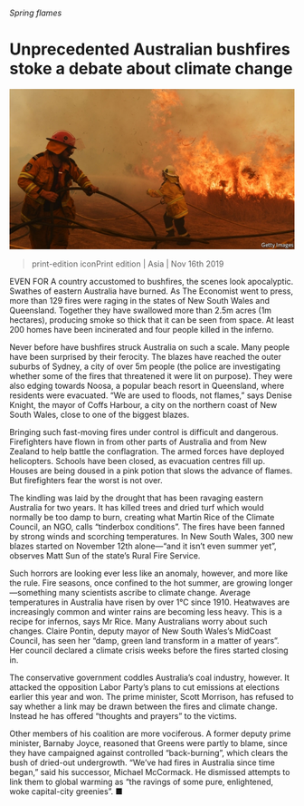 ###### Spring flames

# Unprecedented Australian bushfires stoke a debate about climate change 

![image](images/20191116_asp005.jpg) 

> print-edition iconPrint edition | Asia | Nov 16th 2019 

EVEN FOR A country accustomed to bushfires, the scenes look apocalyptic. Swathes of eastern Australia have burned. As The Economist went to press, more than 129 fires were raging in the states of New South Wales and Queensland. Together they have swallowed more than 2.5m acres (1m hectares), producing smoke so thick that it can be seen from space. At least 200 homes have been incinerated and four people killed in the inferno. 

Never before have bushfires struck Australia on such a scale. Many people have been surprised by their ferocity. The blazes have reached the outer suburbs of Sydney, a city of over 5m people (the police are investigating whether some of the fires that threatened it were lit on purpose). They were also edging towards Noosa, a popular beach resort in Queensland, where residents were evacuated. “We are used to floods, not flames,” says Denise Knight, the mayor of Coffs Harbour, a city on the northern coast of New South Wales, close to one of the biggest blazes. 

Bringing such fast-moving fires under control is difficult and dangerous. Firefighters have flown in from other parts of Australia and from New Zealand to help battle the conflagration. The armed forces have deployed helicopters. Schools have been closed, as evacuation centres fill up. Houses are being doused in a pink potion that slows the advance of flames. But firefighters fear the worst is not over. 

The kindling was laid by the drought that has been ravaging eastern Australia for two years. It has killed trees and dried turf which would normally be too damp to burn, creating what Martin Rice of the Climate Council, an NGO, calls “tinderbox conditions”. The fires have been fanned by strong winds and scorching temperatures. In New South Wales, 300 new blazes started on November 12th alone—“and it isn’t even summer yet”, observes Matt Sun of the state’s Rural Fire Service. 

Such horrors are looking ever less like an anomaly, however, and more like the rule. Fire seasons, once confined to the hot summer, are growing longer—something many scientists ascribe to climate change. Average temperatures in Australia have risen by over 1°C since 1910. Heatwaves are increasingly common and winter rains are becoming less heavy. This is a recipe for infernos, says Mr Rice. Many Australians worry about such changes. Claire Pontin, deputy mayor of New South Wales’s MidCoast Council, has seen her “damp, green land transform in a matter of years”. Her council declared a climate crisis weeks before the fires started closing in. 

The conservative government coddles Australia’s coal industry, however. It attacked the opposition Labor Party’s plans to cut emissions at elections earlier this year and won. The prime minister, Scott Morrison, has refused to say whether a link may be drawn between the fires and climate change. Instead he has offered “thoughts and prayers” to the victims. 

Other members of his coalition are more vociferous. A former deputy prime minister, Barnaby Joyce, reasoned that Greens were partly to blame, since they have campaigned against controlled “back-burning”, which clears the bush of dried-out undergrowth. “We’ve had fires in Australia since time began,” said his successor, Michael McCormack. He dismissed attempts to link them to global warming as “the ravings of some pure, enlightened, woke capital-city greenies”. ■ 

